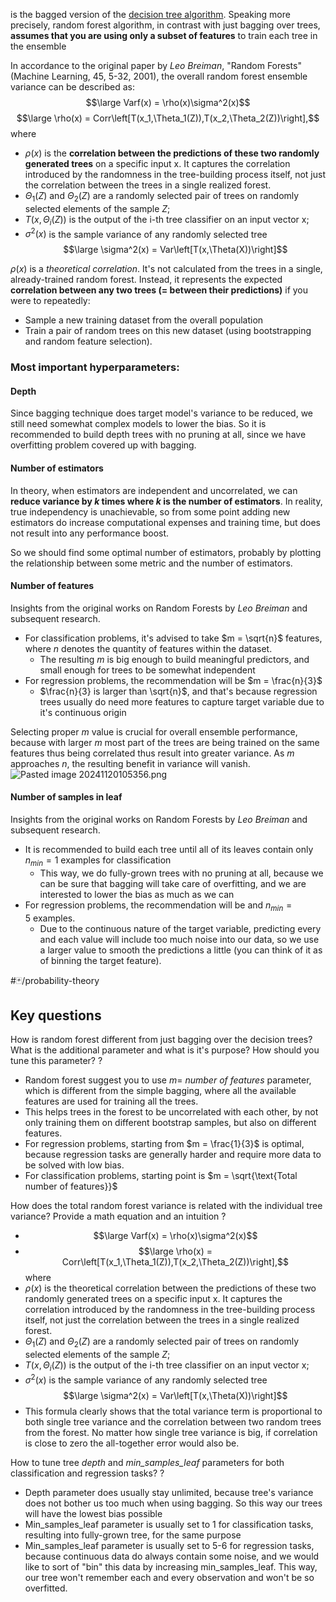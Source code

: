 is the bagged version of the [decision tree algorithm](decision%20tree%20algorithm.md). Speaking more precisely, random forest algorithm, in contrast with just bagging over trees, **assumes that you are using only a subset of features** to train each tree in the ensemble

In accordance to the original paper by *Leo Breiman*, "Random Forests" (Machine Learning, 45, 5-32, 2001), the overall random forest ensemble variance can be described as:
$$\large Varf(x) = \rho(x)\sigma^2(x)$$
$$\large \rho(x) = Corr\left[T(x_1,\Theta_1(Z)),T(x_2,\Theta_2(Z))\right],$$
where
- $ρ(x)$ is the **correlation between the predictions of these two randomly generated trees** on a specific input x. It captures the correlation introduced by the randomness in the tree-building process itself, not just the correlation between the trees in a single realized forest.
- $\Theta_{1}(Z)$ and $\Theta_{2}(Z)$ are a randomly selected pair of trees on randomly selected elements of the sample $Z$;
- $T(x,\Theta_{i}(Z))$ is the output of the i-th tree classifier on an input vector x;
- $\sigma^{2}(x)$ is the sample variance of any randomly selected tree $$\large \sigma^2(x) = Var\left[T(x,\Theta(X))\right]$$

$ρ(x)$ is a *theoretical correlation*. It's not calculated from the trees in a single, already-trained random forest. Instead, it represents the expected **correlation between any two trees (= between their predictions)** if you were to repeatedly:
- Sample a new training dataset from the overall population
- Train a pair of random trees on this new dataset (using bootstrapping and random feature selection).





### Most important hyperparameters:
#### Depth
Since bagging technique does target model's variance to be reduced, we still need somewhat complex models to lower the bias. So it is recommended to build depth trees with no pruning at all, since we have overfitting problem covered up with bagging.  

#### Number of estimators
In theory, when estimators are independent and uncorrelated, we can **reduce variance by $k$ times where $k$ is the number of estimators**. In reality, true independency is unachievable, so from some point adding new estimators do increase computational expenses and training time, but does not result into any performance boost. 

So we should find some optimal number of estimators, probably by plotting the relationship between some metric and the number of estimators.

#### Number of features
Insights from the original works on Random Forests by *Leo Breiman* and subsequent research. 

- For classification problems, it's advised to take $m = \sqrt{n}$ features, where $n$ denotes the quantity of features within the dataset.
	- The resulting $m$ is big enough to build meaningful predictors, and small enough for trees to be somewhat independent
- For regression problems, the recommendation will be $m = \frac{n}{3}$
	- $\frac{n}{3} is larger than \sqrt{n}$, and that's because regression trees usually do need more features to capture target variable due to it's continuous origin

Selecting proper $m$ value is crucial for overall ensemble performance, because with larger $m$ most part of the trees are being trained on the same features thus being correlated thus result into greater variance. As $m$ approaches $n$, the resulting benefit in variance will vanish.
![Pasted image 20241120105356.png](Pasted%20image%2020241120105356.png)

#### Number of samples in leaf
Insights from the original works on Random Forests by *Leo Breiman* and subsequent research. 

- It is recommended to build each tree until all of its leaves contain only $n_{min}=1$ examples for classification
	- This way, we do fully-grown trees with no pruning at all, because we can be sure that bagging will take care of overfitting, and we are interested to lower the bias as much as we can
- For regression problems, the recommendation will be and $n_{min}=5$ examples.
	- Due to the continuous nature of the target variable, predicting every and each value will include too much noise into our data, so we use a larger value to smooth the predictions a little (you can think of it as of binning the target feature).

#🃏/probability-theory 
## Key questions

How is random forest different from just bagging over the decision trees? What is the additional parameter and what is it's purpose? How should you tune this parameter?
?
- Random forest suggest you to use $m =$ *number of features* parameter, which is different from the simple bagging, where all the available features are used for training all the trees.
- This helps trees in the forest to be uncorrelated with each other, by not only training them on different bootstrap samples, but also on different features.
- For regression problems, starting from $m = \frac{1}{3}$ is optimal, because regression tasks are generally harder and require more data to be solved with low bias.
- For classification problems, starting point is $m = \sqrt{\text{Total number of features}}$
<!--SR:!2025-02-12,4,270-->


How does the total random forest variance is related with the individual tree variance? Provide a math equation and an intuition
?
- $$\large Varf(x) = \rho(x)\sigma^2(x)$$
- $$\large \rho(x) = Corr\left[T(x_1,\Theta_1(Z)),T(x_2,\Theta_2(Z))\right],$$
where
- $ρ(x)$ is the theoretical correlation between the predictions of these two randomly generated trees on a specific input x. It captures the correlation introduced by the randomness in the tree-building process itself, not just the correlation between the trees in a single realized forest.
- $\Theta_{1}(Z)$ and $\Theta_{2}(Z)$ are a randomly selected pair of trees on randomly selected elements of the sample $Z$;
- $T(x,\Theta_{i}(Z))$ is the output of the i-th tree classifier on an input vector x;
- $\sigma^{2}(x)$ is the sample variance of any randomly selected tree $$\large \sigma^2(x) = Var\left[T(x,\Theta(X))\right]$$
- This formula clearly shows that the total variance term is proportional to both single tree variance and the correlation between two random trees from the forest. No matter how single tree variance is big, if correlation is close to zero the all-together error would also be.
<!--SR:!2025-02-12,4,270-->


How to tune tree *depth* and *min_samples_leaf* parameters for both classification and regression tasks?
?
- Depth parameter does usually stay unlimited, because tree's variance does not bother us too much when using bagging. So this way our trees will have the lowest bias possible
- Min_samples_leaf parameter is usually set to 1 for classification tasks, resulting into fully-grown tree, for the same purpose
- Min_samples_leaf parameter is usually set to 5-6 for regression tasks, because continuous data do always contain some noise, and we would like to sort of "bin" this data by increasing min_samples_leaf. This way, our tree won't remember each and every observation and won't be so overfitted.
<!--SR:!2025-02-12,4,270-->


